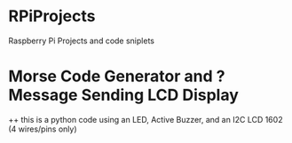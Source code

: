 # RPiProjects
Raspberry Pi Projects and code sniplets

# Morse Code Generator and ?Message Sending LCD Display
++ this is a python code using an LED, Active Buzzer, and an I2C LCD 1602 (4 wires/pins only)
